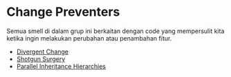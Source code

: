 # Change Preventers

Semua smell di dalam grup ini berkaitan dengan code yang mempersulit kita ketika ingin melakukan perubahan atau penambahan fitur.

- [Divergent Change](divergent-change/)
- [Shotgun Surgery](shotgun-surgery/)
- [Parallel Inheritance Hierarchies](parallel-inheritance-hierarchies/)